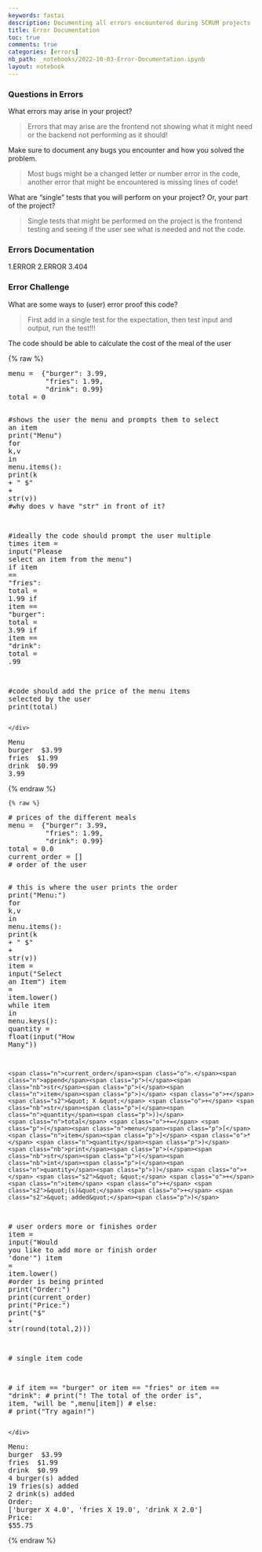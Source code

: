```yaml
---
keywords: fastai
description: Documenting all errors encountered during SCRUM projects
title: Error Documentation
toc: true
comments: true
categories: [errors]
nb_path: _notebooks/2022-10-03-Error-Documentation.ipynb
layout: notebook
---
```


<!--
#################################################
### THIS FILE WAS AUTOGENERATED! DO NOT EDIT! ###
#################################################
# file to edit: _notebooks/2022-10-03-Error-Documentation.ipynb
-->

<div class="container" id="notebook-container">
        
<div class="cell border-box-sizing text_cell rendered"><div class="inner_cell">
<div class="text_cell_render border-box-sizing rendered_html">
<h3 id="Questions-in-Errors">Questions in Errors<a class="anchor-link" href="#Questions-in-Errors"> </a></h3>
</div>
</div>
</div>
<div class="cell border-box-sizing text_cell rendered"><div class="inner_cell">
<div class="text_cell_render border-box-sizing rendered_html">
<p>What errors may arise in your project?</p>
<blockquote><p>Errors that may arise are the frontend not showing what it might need or the backend not performing as it should!</p>
</blockquote>

</div>
</div>
</div>
<div class="cell border-box-sizing text_cell rendered"><div class="inner_cell">
<div class="text_cell_render border-box-sizing rendered_html">
<p>Make sure to document any bugs you encounter and how you solved the problem.</p>
<blockquote><p>Most bugs might be a changed letter or number error in the code, another error that might be encountered is missing lines of code!</p>
</blockquote>

</div>
</div>
</div>
<div class="cell border-box-sizing text_cell rendered"><div class="inner_cell">
<div class="text_cell_render border-box-sizing rendered_html">
<p>What are “single” tests that you will perform on your project? Or, your part of the project?</p>
<blockquote><p>Single tests that might be performed on the project is the frontend testing and seeing if the user see what is needed and not the code.</p>
</blockquote>

</div>
</div>
</div>
<div class="cell border-box-sizing text_cell rendered"><div class="inner_cell">
<div class="text_cell_render border-box-sizing rendered_html">
<h3 id="Errors-Documentation">Errors Documentation<a class="anchor-link" href="#Errors-Documentation"> </a></h3>
</div>
</div>
</div>
<div class="cell border-box-sizing text_cell rendered"><div class="inner_cell">
<div class="text_cell_render border-box-sizing rendered_html">
<p>1.ERROR
2.ERROR
3.404</p>

</div>
</div>
</div>
<div class="cell border-box-sizing text_cell rendered"><div class="inner_cell">
<div class="text_cell_render border-box-sizing rendered_html">
<h3 id="Error-Challenge">Error Challenge<a class="anchor-link" href="#Error-Challenge"> </a></h3>
</div>
</div>
</div>
<div class="cell border-box-sizing text_cell rendered"><div class="inner_cell">
<div class="text_cell_render border-box-sizing rendered_html">
<p>What are some ways to (user) error proof this code?</p>
<blockquote><p>First add in a single test for the expectation, then test input and output, run the test!!!</p>
</blockquote>

</div>
</div>
</div>
<div class="cell border-box-sizing text_cell rendered"><div class="inner_cell">
<div class="text_cell_render border-box-sizing rendered_html">
<p>The code should be able to calculate the cost of the meal of the user</p>

</div>
</div>
</div>
    {% raw %}
    
<div class="cell border-box-sizing code_cell rendered">
<div class="input">

<div class="inner_cell">
    <div class="input_area">
<div class=" highlight hl-ipython3"><pre><span></span><span class="n">menu</span> <span class="o">=</span>  <span class="p">{</span><span class="s2">&quot;burger&quot;</span><span class="p">:</span> <span class="mf">3.99</span><span class="p">,</span>
         <span class="s2">&quot;fries&quot;</span><span class="p">:</span> <span class="mf">1.99</span><span class="p">,</span>
         <span class="s2">&quot;drink&quot;</span><span class="p">:</span> <span class="mf">0.99</span><span class="p">}</span>
<span class="n">total</span> <span class="o">=</span> <span class="mi">0</span>

<span class="c1">#shows the user the menu and prompts them to select an item</span>
<span class="nb">print</span><span class="p">(</span><span class="s2">&quot;Menu&quot;</span><span class="p">)</span>
<span class="k">for</span> <span class="n">k</span><span class="p">,</span><span class="n">v</span> <span class="ow">in</span> <span class="n">menu</span><span class="o">.</span><span class="n">items</span><span class="p">():</span>
    <span class="nb">print</span><span class="p">(</span><span class="n">k</span> <span class="o">+</span> <span class="s2">&quot;  $&quot;</span> <span class="o">+</span> <span class="nb">str</span><span class="p">(</span><span class="n">v</span><span class="p">))</span> <span class="c1">#why does v have &quot;str&quot; in front of it?</span>

<span class="c1">#ideally the code should prompt the user multiple times</span>
<span class="n">item</span> <span class="o">=</span> <span class="nb">input</span><span class="p">(</span><span class="s2">&quot;Please select an item from the menu&quot;</span><span class="p">)</span>
<span class="k">if</span> <span class="n">item</span> <span class="o">==</span> <span class="s2">&quot;fries&quot;</span><span class="p">:</span>
    <span class="n">total</span> <span class="o">=</span> <span class="mf">1.99</span>
<span class="k">if</span> <span class="n">item</span> <span class="o">==</span> <span class="s2">&quot;burger&quot;</span><span class="p">:</span>
    <span class="n">total</span> <span class="o">=</span> <span class="mf">3.99</span>
<span class="k">if</span> <span class="n">item</span> <span class="o">==</span> <span class="s2">&quot;drink&quot;</span><span class="p">:</span>
    <span class="n">total</span> <span class="o">=</span> <span class="o">.</span><span class="mi">99</span>



<span class="c1">#code should add the price of the menu items selected by the user </span>
<span class="nb">print</span><span class="p">(</span><span class="n">total</span><span class="p">)</span>
</pre></div>

    </div>
</div>
</div>

<div class="output_wrapper">
<div class="output">

<div class="output_area">

<div class="output_subarea output_stream output_stdout output_text">
<pre>Menu
burger  $3.99
fries  $1.99
drink  $0.99
3.99
</pre>
</div>
</div>

</div>
</div>

</div>
    {% endraw %}

    {% raw %}
    
<div class="cell border-box-sizing code_cell rendered">
<div class="input">

<div class="inner_cell">
    <div class="input_area">
<div class=" highlight hl-ipython3"><pre><span></span><span class="c1"># prices of the different meals</span>
<span class="n">menu</span> <span class="o">=</span>  <span class="p">{</span><span class="s2">&quot;burger&quot;</span><span class="p">:</span> <span class="mf">3.99</span><span class="p">,</span>
         <span class="s2">&quot;fries&quot;</span><span class="p">:</span> <span class="mf">1.99</span><span class="p">,</span>
         <span class="s2">&quot;drink&quot;</span><span class="p">:</span> <span class="mf">0.99</span><span class="p">}</span>
<span class="n">total</span> <span class="o">=</span> <span class="mf">0.0</span>
<span class="n">current_order</span> <span class="o">=</span> <span class="p">[]</span>
<span class="c1"># order of the user</span>

<span class="c1"># this is where the user prints the order</span>
<span class="nb">print</span><span class="p">(</span><span class="s2">&quot;Menu:&quot;</span><span class="p">)</span>
<span class="k">for</span> <span class="n">k</span><span class="p">,</span><span class="n">v</span> <span class="ow">in</span> <span class="n">menu</span><span class="o">.</span><span class="n">items</span><span class="p">():</span>
    <span class="nb">print</span><span class="p">(</span><span class="n">k</span> <span class="o">+</span> <span class="s2">&quot;  $&quot;</span> <span class="o">+</span> <span class="nb">str</span><span class="p">(</span><span class="n">v</span><span class="p">))</span> 
<span class="n">item</span> <span class="o">=</span> <span class="nb">input</span><span class="p">(</span><span class="s2">&quot;Select an Item&quot;</span><span class="p">)</span>
<span class="n">item</span> <span class="o">=</span> <span class="n">item</span><span class="o">.</span><span class="n">lower</span><span class="p">()</span>
<span class="k">while</span> <span class="n">item</span> <span class="ow">in</span> <span class="n">menu</span><span class="o">.</span><span class="n">keys</span><span class="p">():</span>
    <span class="n">quantity</span> <span class="o">=</span> <span class="nb">float</span><span class="p">(</span><span class="nb">input</span><span class="p">(</span><span class="s2">&quot;How Many&quot;</span><span class="p">))</span>

    <span class="n">current_order</span><span class="o">.</span><span class="n">append</span><span class="p">(</span><span class="nb">str</span><span class="p">(</span><span class="n">item</span><span class="p">)</span> <span class="o">+</span> <span class="s2">&quot; X &quot;</span> <span class="o">+</span> <span class="nb">str</span><span class="p">(</span><span class="n">quantity</span><span class="p">))</span>
    <span class="n">total</span> <span class="o">+=</span> <span class="p">(</span><span class="n">menu</span><span class="p">[</span><span class="n">item</span><span class="p">]</span> <span class="o">*</span> <span class="n">quantity</span><span class="p">)</span>
    <span class="nb">print</span><span class="p">(</span><span class="nb">str</span><span class="p">(</span><span class="nb">int</span><span class="p">(</span><span class="n">quantity</span><span class="p">))</span> <span class="o">+</span> <span class="s2">&quot; &quot;</span> <span class="o">+</span> <span class="n">item</span> <span class="o">+</span> <span class="s2">&quot;(s)&quot;</span> <span class="o">+</span> <span class="s2">&quot; added&quot;</span><span class="p">)</span>
    
<span class="c1"># user orders more or finishes order</span>
    <span class="n">item</span> <span class="o">=</span> <span class="nb">input</span><span class="p">(</span><span class="s2">&quot;Would you like to add more or finish order &#39;done&#39;&quot;</span><span class="p">)</span>
    <span class="n">item</span> <span class="o">=</span> <span class="n">item</span><span class="o">.</span><span class="n">lower</span><span class="p">()</span>
 <span class="c1">#order is being printed   </span>
<span class="nb">print</span><span class="p">(</span><span class="s2">&quot;Order:&quot;</span><span class="p">)</span>
<span class="nb">print</span><span class="p">(</span><span class="n">current_order</span><span class="p">)</span>
<span class="nb">print</span><span class="p">(</span><span class="s2">&quot;Price:&quot;</span><span class="p">)</span>
<span class="nb">print</span><span class="p">(</span><span class="s2">&quot;$&quot;</span> <span class="o">+</span> <span class="nb">str</span><span class="p">(</span><span class="nb">round</span><span class="p">(</span><span class="n">total</span><span class="p">,</span><span class="mi">2</span><span class="p">)))</span>


<span class="c1"># single item code </span>

<span class="c1"># if item == &quot;burger&quot; or item == &quot;fries&quot; or item == &quot;drink&quot;:</span>
<span class="c1">#     print(&quot;! The total of the order is&quot;, item, &quot;will be &quot;,menu[item])</span>
<span class="c1"># else:</span>
<span class="c1">#     print(&quot;Try again!&quot;)</span>
</pre></div>

    </div>
</div>
</div>

<div class="output_wrapper">
<div class="output">

<div class="output_area">

<div class="output_subarea output_stream output_stdout output_text">
<pre>Menu:
burger  $3.99
fries  $1.99
drink  $0.99
4 burger(s) added
19 fries(s) added
2 drink(s) added
Order:
[&#39;burger X 4.0&#39;, &#39;fries X 19.0&#39;, &#39;drink X 2.0&#39;]
Price:
$55.75
</pre>
</div>
</div>

</div>
</div>

</div>
    {% endraw %}

</div>
 

